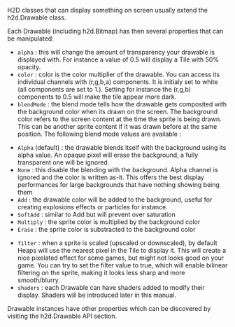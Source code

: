 H2D classes that can display something on screen usually extend the h2d.Drawable class.

Each Drawable (including h2d.Bitmap) has then several properties that can be manipulated:

* `alpha` : this will change the amount of transparency your drawable is displayed with. For instance a value of 0.5 will display a Tile with 50% opacity.
* `color` : color is the color multiplier of the drawable. You can access its individual channels with (r,g,b,a) components. It is initialy set to white (all components are set to 1.). Setting for instance the (r,g,b) components to 0.5 will make the tile appear more dark.
* `blendMode` : the blend mode tells how the drawable gets composited with the background color when its drawn on the screen. The background color refers to the screen content at the time the sprite is being drawn. This can be another sprite content if it was drawn before at the same position. The following blend mode values are available :
 + `Alpha` (default) : the drawable blends itself with the background using its alpha value. An opaque pixel will erase the background, a fully transparent one will be ignored.
 + `None` : this disable the blending with the background. Alpha channel is ignored and the color is written as-it. This offers the best display performances for large backgrounds that have nothing showing being them
 + `Add` : the drawable color will be added to the background, useful for creating explosions effects or particles for instance.
 + `SoftAdd` : similar to Add but will prevent over saturation
 + `Multiply` : the sprite color is multiplied by the background color
 + `Erase` : the sprite color is substracted to the background color
* `filter` : when a sprite is scaled (upscaled or downscaled), by default Heaps will use the nearest pixel in the Tile to display it. This will create a nice pixelated effect for some games, but might not looks good on your game. You can try to set the filter value to true, which will enable bilinear filtering on the sprite, making it looks less sharp and more smooth/blurry.
* `shaders` : each Drawable can have shaders added to modify their display. Shaders will be introduced later in this manual.

Drawable instances have other properties which can be discovered by visiting the h2d.Drawable API section.